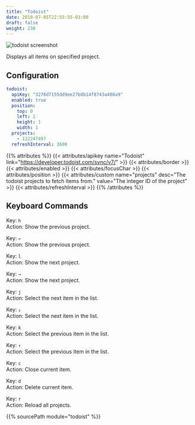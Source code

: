 ```yaml
---
title: "Todoist"
date: 2018-07-05T22:55:55-03:00
draft: false
weight: 230
---
```


<img class="screenshot" src="/imgs/modules/todoist.png" alt="todoist screenshot" />

Displays all items on specified project.

## Configuration

```yaml
todoist:
  apiKey: "3276d7155dd9ee27b8b14f8743a408a9"
  enabled: true
  position:
    top: 0
    left: 2
    height: 1
    width: 1
  projects:
    - 122247497
  refreshInterval: 3600
```

{{% attributes %}}
  {{< attributes/apikey name="Todoist" link="https://developer.todoist.com/sync/v7/" >}}
  {{< attributes/border >}}
  {{< attributes/enabled >}}
  {{< attributes/focusChar >}}
  {{< attributes/position >}}
  {{< attributes/custom name="projects" desc="The todoist projects to fetch items from." value="The integer ID of the project" >}}
  {{< attributes/refreshInterval >}}
{{% /attributes %}}

## Keyboard Commands

<span class="caption">Key:</span> `h` <br />
<span class="caption">Action:</span> Show the previous project.

<span class="caption">Key:</span> `←` <br />
<span class="caption">Action:</span> Show the previous project.

<span class="caption">Key:</span> `l` <br />
<span class="caption">Action:</span> Show the next project.

<span class="caption">Key:</span> `→` <br />
<span class="caption">Action:</span> Show the next project.

<span class="caption">Key:</span> `j` <br />
<span class="caption">Action:</span> Select the next item in the list.

<span class="caption">Key:</span> `↓` <br />
<span class="caption">Action:</span> Select the next item in the list.

<span class="caption">Key:</span> `k` <br />
<span class="caption">Action:</span> Select the previous item in the list.

<span class="caption">Key:</span> `↑` <br />
<span class="caption">Action:</span> Select the previous item in the list.

<span class="caption">Key:</span> `c` <br />
<span class="caption">Action:</span> Close current item.

<span class="caption">Key:</span> `d` <br />
<span class="caption">Action:</span> Delete current item.

<span class="caption">Key:</span> `r` <br />
<span class="caption">Action:</span> Reload all projects.

{{% sourcePath module="todoist" %}}